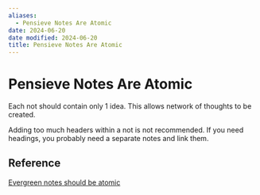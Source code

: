 ```yaml
---
aliases:
  - Pensieve Notes Are Atomic
date: 2024-06-20
date modified: 2024-06-20
title: Pensieve Notes Are Atomic
---
```


# Pensieve Notes Are Atomic

Each not should contain only 1 idea. This allows network of thoughts to be created.

Adding too much headers within a not is not recommended. If you need headings, you probably need a separate notes and link them.

## Reference

[Evergreen notes should be atomic](https://notes.andymatuschak.org/z4Rrmh17vMBbauEGnFPTZSK3UmdsGExLRfZz1)
